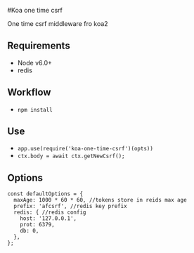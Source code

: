#Koa one time csrf

One time csrf middleware fro koa2

## Requirements

- Node v6.0+
- redis

## Workflow
- `npm install`

## Use
- `app.use(require('koa-one-time-csrf')(opts))`
- `ctx.body = await ctx.getNewCsrf();`

## Options


    const defaultOptions = {
      maxAge: 1000 * 60 * 60, //tokens store in reids max age
      prefix: 'afcsrf', //redis key prefix
      redis: { //redis config
        host: '127.0.0.1',
        prot: 6379,
        db: 0,
      },
    };
